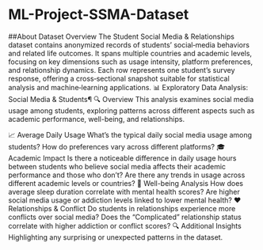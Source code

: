 # ML-Project-SSMA-Dataset

##About Dataset
Overview
The Student Social Media & Relationships dataset contains anonymized records of students’ social‐media behaviors and related life outcomes. It spans multiple countries and academic levels, focusing on key dimensions such as usage intensity, platform preferences, and relationship dynamics. Each row represents one student’s survey response, offering a cross‐sectional snapshot suitable for statistical analysis and machine‐learning applications.
📊 Exploratory Data Analysis: Social Media & Students¶
🔍 Overview
This analysis examines social media usage among students, exploring patterns across different aspects such as academic performance, well-being, and relationships.

📈 Average Daily Usage
What’s the typical daily social media usage among students?
How do preferences vary across different platforms?
🎓 Academic Impact
Is there a noticeable difference in daily usage hours between students who believe social media affects their academic performance and those who don’t?
Are there any trends in usage across different academic levels or countries?
🛌 Well-being Analysis
How does average sleep duration correlate with mental health scores?
Are higher social media usage or addiction levels linked to lower mental health?
❤ Relationships & Conflict
Do students in relationships experience more conflicts over social media?
Does the “Complicated” relationship status correlate with higher addiction or conflict scores?
🔍 Additional Insights
Highlighting any surprising or unexpected patterns in the dataset.
